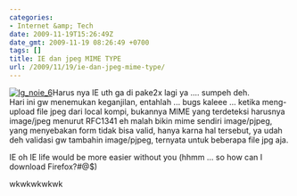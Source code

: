```yaml
---
categories:
- Internet &amp; Tech
date: 2009-11-19T15:26:49Z
date_gmt: 2009-11-19 08:26:49 +0700
tags: []
title: IE dan jpeg MIME TYPE
url: /2009/11/19/ie-dan-jpeg-mime-type/
---
```


[![](http://www.khalidadisendjaja.web.id/wp-content/uploads/2009/11/lg_noie_6-296x300.jpg "lg_noie_6")](http://www.khalidadisendjaja.web.id/wp-content/uploads/2009/11/lg_noie_6.jpg)Harus nya IE uth ga di pake2x lagi ya .... sumpeh deh.  
 Hari ini gw menemukan keganjilan, entahlah ... bugs kaleee ... ketika meng-upload file jpeg dari local kompi, bukannya MIME yang terdeteksi harusnya image/jpeg menurut RFC1341 eh malah bikin mime sendiri image/pjpeg, yang menyebakan form tidak bisa valid, hanya karna hal tersebut, ya udah deh validasi gw tambahin image/pjpeg, ternyata untuk beberapa file jpg aja.

IE oh IE life would be more easier without you (hhmm ... so how can I download Firefox?#@$)

wkwkwkwkwk